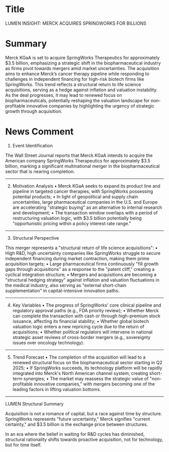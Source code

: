 # Title
LUMEN INSIGHT: MERCK ACQUIRES SPRINGWORKS FOR BILLIONS

# Summary
Merck KGaA is set to acquire SpringWorks Therapeutics for approximately $3.5 billion, emphasizing a strategic shift in the biopharmaceutical industry as firms pivot towards mergers amid market uncertainties. The acquisition aims to enhance Merck’s cancer therapy pipeline while responding to challenges in independent financing for high-risk biotech firms like SpringWorks. This trend reflects a structural return to life science acquisitions, serving as a hedge against inflation and valuation instability. As the deal progresses, it may lead to renewed focus on biopharmaceuticals, potentially reshaping the valuation landscape for non-profitable innovative companies by highlighting the urgency of strategic growth through acquisition.

# News Comment
1. Event Identification

The Wall Street Journal reports that Merck KGaA intends to acquire the American company SpringWorks Therapeutics for approximately $3.5 billion, marking a significant multinational merger in the biopharmaceutical sector that is nearing completion.

---

2. Motivation Analysis
   • Merck KGaA seeks to expand its product line and pipeline in targeted cancer therapies, with SpringWorks possessing potential products;
   • In light of geopolitical and supply chain uncertainties, large pharmaceutical companies in the U.S. and Europe are accelerating "strategic buying" as an alternative to internal research and development;
   • The transaction window overlaps with a period of restructuring valuation logic, with $3.5 billion potentially being "opportunistic pricing within a policy interest rate range."

---

3. Structural Perspective

This merger represents a "structural return of life science acquisitions":
   • High R&D, high uncertainty companies like SpringWorks struggle to secure independent financing during market contraction, making them prime acquisition targets;
   • Large pharmaceutical firms continuously "fill growth gaps through acquisitions" as a response to the "patent cliff," creating a cyclical integration structure;
   • Mergers and acquisitions are becoming a "structural hedging strategy" against inflation and valuation fluctuations in the medical industry, also serving as "external short-chain supplementation" in capital-intensive innovation paths.

---

4. Key Variables
   • The progress of SpringWorks' core clinical pipeline and regulatory approval paths (e.g., FDA priority review);
   • Whether Merck can complete the transaction with cash or through high-premium stock issuance, affecting its financial stability;
   • Whether global biotech valuation logic enters a new repricing cycle due to the return of acquisitions;
   • Whether political regulators will intervene in national strategic asset reviews of cross-border mergers (e.g., sovereignty issues over oncology technology).

---

5. Trend Forecast
   • The completion of the acquisition will lead to a renewed structural focus on the biopharmaceutical sector starting in Q2 2025;
   • If SpringWorks succeeds, its technology platform will be rapidly integrated into Merck's North American channel system, creating short-term synergies;
   • The market may reassess the strategic value of "non-profitable innovative companies," with mergers becoming one of the leading factors in lifting valuation bottoms.

---

LUMEN Structural Summary

Acquisition is not a romance of capital, but a race against time by structure. 
SpringWorks represents "future uncertainty," Merck signifies "current certainty," and $3.5 billion is the exchange price between structures.

In an era where the belief in waiting for R&D cycles has diminished, structural rationality shifts towards proactive acquisition, not for technology, but for time itself.
